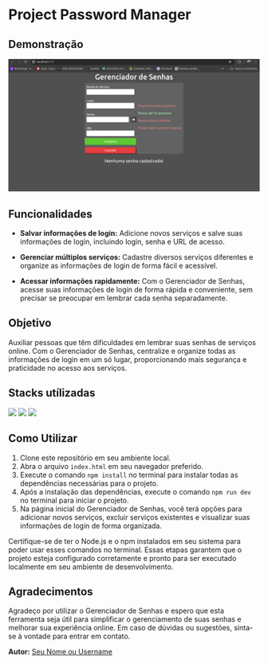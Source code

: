 # Project Password Manager

## Demonstração

<img  src="src/images/password-manager.gif"/>

## Funcionalidades

- **Salvar informações de login:** Adicione novos serviços e salve suas informações de login, incluindo login, senha e URL de acesso.

- **Gerenciar múltiplos serviços:** Cadastre diversos serviços diferentes e organize as informações de login de forma fácil e acessível.

- **Acessar informações rapidamente:** Com o Gerenciador de Senhas, acesse suas informações de login de forma rápida e conveniente, sem precisar se preocupar em lembrar cada senha separadamente.

## Objetivo

Auxiliar pessoas que têm dificuldades em lembrar suas senhas de serviços online. Com o Gerenciador de Senhas, centralize e organize todas as informações de login em um só lugar, proporcionando mais segurança e praticidade no acesso aos serviços.

## Stacks utílizadas  
<div>
   <img src="https://img.shields.io/badge/TypeScript-007ACC?style=for-the-badge&logo=typescript&logoColor=white" />
   <img src="https://img.shields.io/badge/HTML5-E34F26?style=for-the-badge&logo=html5&logoColor=white" />
   <img src="https://img.shields.io/badge/CSS3-1572B6?style=for-the-badge&logo=css3&logoColor=white" />
</div>

## Como Utilizar

1. Clone este repositório em seu ambiente local.
2. Abra o arquivo `index.html` em seu navegador preferido.
3. Execute o comando `npm install` no terminal para instalar todas as dependências necessárias para o projeto.
4. Após a instalação das dependências, execute o comando `npm run dev` no terminal para iniciar o projeto.
5. Na página inicial do Gerenciador de Senhas, você terá opções para adicionar novos serviços, excluir serviços existentes e visualizar suas informações de login de forma organizada.

Certifique-se de ter o Node.js e o npm instalados em seu sistema para poder usar esses comandos no terminal. Essas etapas garantem que o projeto esteja configurado corretamente e pronto para ser executado localmente em seu ambiente de desenvolvimento.


## Agradecimentos

Agradeço por utilizar o Gerenciador de Senhas e espero que esta ferramenta seja útil para simplificar o gerenciamento de suas senhas e melhorar sua experiência online. Em caso de dúvidas ou sugestões, sinta-se à vontade para entrar em contato.

**Autor:** [Seu Nome ou Username](https://github.com/seu-username)
